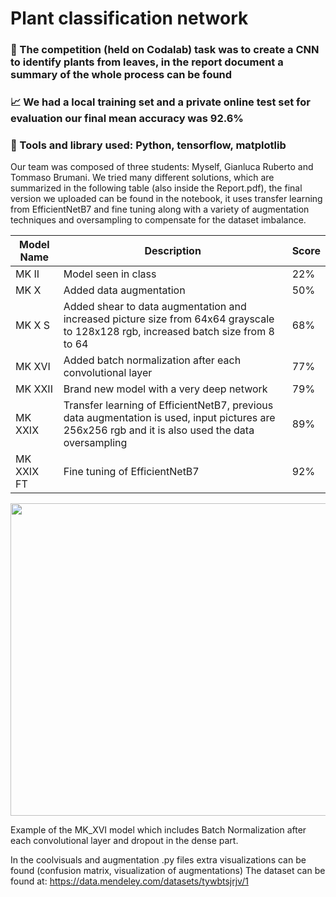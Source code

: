 # Plant classification network
### 🎯 The competition (held on Codalab) task was to create a CNN to identify plants from leaves, in the report document a summary of the whole process can be found
### 📈 We had a local training set and a private online test set for evaluation our final mean accuracy was 92.6%
### 🧰 Tools and library used: Python, tensorflow, matplotlib

Our team was composed of three students: Myself, Gianluca Ruberto and Tommaso Brumani. 
We tried many different solutions, which are summarized in the following table (also inside the Report.pdf), the final version we uploaded can be found in the notebook, it uses transfer learning from EfficientNetB7 and fine tuning along with a variety of augmentation techniques and oversampling to compensate for the dataset imbalance.

| Model Name | Description                                                                                                                                       | Score |
|------------|---------------------------------------------------------------------------------------------------------------------------------------------------|-------|
| MK II      | Model seen in class                                                                                                                               | 22%   |
| MK X       | Added data augmentation                                                                                                                           | 50%   |
| MK X S     | Added shear to data augmentation and increased picture size from 64x64 grayscale to 128x128 rgb, increased batch size from 8 to 64                | 68%   |
| MK XVI     | Added batch normalization after each convolutional layer                                                                                          | 77%   |
| MK XXII    | Brand new model with a very deep network                                                                                                          | 79%   |
| MK XXIX    | Transfer learning of EfficientNetB7, previous data augmentation is used, input pictures are 256x256 rgb and it is also used the data oversampling | 89%   |
| MK XXIX FT | Fine tuning of EfficientNetB7                                                                                                                     | 92%   |

<img src="https://user-images.githubusercontent.com/62057461/143869086-8d706e10-321a-42c7-aa8e-436bbfeaf242.png" align="center" height="500" width="1000" >

Example of the MK_XVI model which includes Batch Normalization after each convolutional layer and dropout in the dense part. 

In the coolvisuals and augmentation .py files extra visualizations can be found (confusion matrix, visualization of augmentations)
The dataset can be found at: https://data.mendeley.com/datasets/tywbtsjrjv/1
